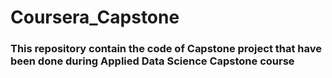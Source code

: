 # Coursera_Capstone

### This repository contain the code of Capstone project that have been done during Applied Data Science Capstone course
